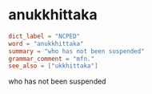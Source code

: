 # anukkhittaka

``` toml
dict_label = "NCPED"
word = "anukkhittaka"
summary = "who has not been suspended"
grammar_comment = "mfn."
see_also = ["ukkhittaka"]
```

who has not been suspended


